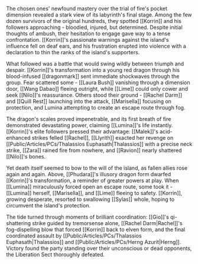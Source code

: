 The chosen ones' newfound mastery over the trial of fire's pocket dimension revealed a stark view of its labyrinth's final stage. Among the few dozen survivors of the original hundreds, they spotted [[Korrin]] and his followers approaching - bloodied, injured, but determined. Despite initial thoughts of ambush, their hesitation to engage gave way to a tense confrontation. [[Korrin]]'s passionate warnings against the island's influence fell on deaf ears, and his frustration erupted into violence with a declaration to thin the ranks of the island's supporters.

What followed was a battle that would swing wildly between triumph and despair. [[Korrin]]'s transformation into a young red dragon through his blood-infused [[dragonmark]] sent immediate shockwaves through the group. Fear scattered some - [[Laura Bush]] vanishing through a dimension door, [[Wang Dabao]] fleeing outright, while [[Lime]] could only cower and seek [[Nilo]]'s reassurance. Others stood their ground - [[Rachel Darm]] and [[Quill Rest]] launching into the attack, [[Marisella]] focusing on protection, and Lumina attempting to create an escape route through fog.

The dragon's scales proved impenetrable, and its first breath of fire demonstrated devastating power, claiming [[Lumina]]'s life instantly. [[Korrin]]'s elite followers pressed their advantage: [[Malek]]'s acid-enhanced strikes felled [[Rachel]], [[Llyrith]] exacted her revenge on [[Public/Articles/PCs/Thalassios Euphasath|Thalassios]] with a precise neck strike, [[Zara]] rained fire from nowhere, and [[Ravion]] nearly shattered [[Nilo]]'s bones.

Yet death itself seemed to bow to the will of the island, as fallen allies rose again and again. Above, [[Phudara]]'s illusory dragon form dwarfed [[Korrin]]'s transformation, a reminder of greater powers at play. When [[Lumina]] miraculously forced open an escape route, some took it - [[Lumina]] herself, [[Marisella]], and [[Lime]] fleeing to safety. [[Korrin]], growing desperate, resorted to swallowing [[Sylas]] whole, hoping to circumvent the island's protection.

The tide turned through moments of brilliant coordination: [[Gio]]'s qi-shattering strike guided by tremorsense alone, [[Rachel Darm|Rachel]]'s fog-dispelling blow that forced [[Korrin]] back to elven form, and the final coordinated assault by [[Public/Articles/PCs/Thalassios Euphasath|Thalassios]] and [[Public/Articles/PCs/Herng Azurit|Herng]]. Victory found the party standing over their unconscious or dead opponents, the Liberation Sect thoroughly defeated.


